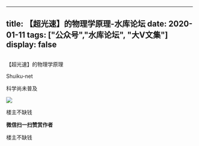 
---
title:   【超光速】的物理学原理-水库论坛
date: 2020-01-11
tags: ["公众号","水库论坛", "大V文集"]
display: false
---


## 



【超光速】的物理学原理




Shuiku-net




科学尚未普及


<img class="item item-image" data-type="2" src="https://mmbiz.qpic.cn/mmbiz_jpg/Ok4hZ0tV6r5P3nzv6GiciawwS4Pcx79wtDOGc3cF1Y2oE2XINgic99qibBL0AJZgsv5WtibfK5iccia6ibcIgSwo010OMg/640?wx_fmt=jpeg" style="height: px;">



楼主不缺钱


**微信扫一扫赞赏作者**






楼主不缺钱








